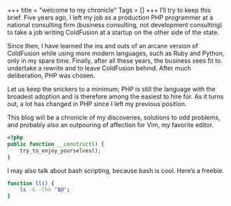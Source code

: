 +++
title = "welcome to my chronicle"
Tags = []
+++
I’ll try to keep this brief. Five years ago, I left my job as a production PHP 
programmer at a national consulting firm (business consulting, not development 
consulting) to take a job writing ColdFusion at a startup on the other side of 
the state.

Since then, I have learned the ins and outs of an arcane version of ColdFusion 
while using more modern languages, such as Ruby and Python, only in my spare 
time. Finally, after all these years, the business sees fit to undertake a 
rewrite and to leave ColdFusion behind. After much deliberation, PHP was 
chosen.

Let us keep the snickers to a minimum; PHP is still the language with the 
broadest adoption and is therefore among the easiest to hire for. As it turns 
out, a lot has changed in PHP since I left my previous position.

This blog will be a chronicle of my discoveries, solutions to odd problems, 
and probably also an outpouring of affection for Vim, my favorite editor.

```php
<?php
public function __construct() {
    try_to_enjoy_yourselves();
}
```

I may also talk about bash scripting, because bash is cool. Here’s a freebie.

```bash
function ll() {
    ls -G -lho "$@";
}
```
